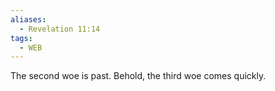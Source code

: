 ```yaml
---
aliases:
  - Revelation 11:14
tags:
  - WEB
---
```

The second woe is past. Behold, the third woe comes quickly.